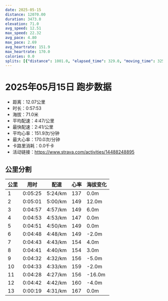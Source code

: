 ```yaml
---
date: 2025-05-15
distance: 12070.00
duration: 3473.0
elevation: 71.0
avg_speed: 12.51
max_speed: 22.32
avg_pace: 4.80
max_pace: 2.69
avg_heartrate: 151.9
max_heartrate: 170.0
calories: 0.0
splits: [{"distance": 1001.0, "elapsed_time": 329.0, "moving_time": 325.0, "average_speed": 3.08, "pace": 5.411266233766233, "average_heartrate": 137.24458204334366, "elevation_difference": 0.0, "split_number": 1}, {"distance": 1001.0, "elapsed_time": 301.0, "moving_time": 301.0, "average_speed": 3.33, "pace": 5.005015015015014, "average_heartrate": 149.09030100334448, "elevation_difference": 12.0, "split_number": 2}, {"distance": 999.0, "elapsed_time": 297.0, "moving_time": 297.0, "average_speed": 3.36, "pace": 4.960327380952381, "average_heartrate": 149.82828282828282, "elevation_difference": 6.0, "split_number": 3}, {"distance": 999.0, "elapsed_time": 293.0, "moving_time": 293.0, "average_speed": 3.41, "pace": 4.887595307917888, "average_heartrate": 147.6825938566553, "elevation_difference": 0.0, "split_number": 4}, {"distance": 1001.0, "elapsed_time": 291.0, "moving_time": 291.0, "average_speed": 3.44, "pace": 4.844970930232558, "average_heartrate": 149.00687285223367, "elevation_difference": 0.0, "split_number": 5}, {"distance": 999.5, "elapsed_time": 288.0, "moving_time": 288.0, "average_speed": 3.47, "pace": 4.803083573487031, "average_heartrate": 149.89930555555554, "elevation_difference": -2.0, "split_number": 6}, {"distance": 999.5, "elapsed_time": 283.0, "moving_time": 283.0, "average_speed": 3.53, "pace": 4.721444759206799, "average_heartrate": 154.26148409893992, "elevation_difference": 4.0, "split_number": 7}, {"distance": 1002.5, "elapsed_time": 281.0, "moving_time": 281.0, "average_speed": 3.57, "pace": 4.668543417366947, "average_heartrate": 154.01779359430606, "elevation_difference": 3.0, "split_number": 8}, {"distance": 998.0, "elapsed_time": 272.0, "moving_time": 272.0, "average_speed": 3.67, "pace": 4.54133514986376, "average_heartrate": 156.98529411764707, "elevation_difference": -5.0, "split_number": 9}, {"distance": 1000.5, "elapsed_time": 273.0, "moving_time": 273.0, "average_speed": 3.66, "pace": 4.553743169398906, "average_heartrate": 159.67399267399267, "elevation_difference": -2.0, "split_number": 10}, {"distance": 1002.0, "elapsed_time": 268.0, "moving_time": 268.0, "average_speed": 3.74, "pace": 4.456336898395722, "average_heartrate": 156.71268656716418, "elevation_difference": -16.0, "split_number": 11}, {"distance": 997.0, "elapsed_time": 282.0, "moving_time": 282.0, "average_speed": 3.54, "pace": 4.708107344632768, "average_heartrate": 160.53571428571428, "elevation_difference": -4.0, "split_number": 12}, {"distance": 70.0, "elapsed_time": 19.0, "moving_time": 19.0, "average_speed": 3.68, "pace": 4.528994565217391, "average_heartrate": 167.11111111111111, "elevation_difference": 0.0, "split_number": 13}]
---
```


# 2025年05月15日 跑步数据

- 距离：12.07公里
- 时长：0:57:53
- 海拔：71.0米
- 平均配速：4:47/公里
- 最快配速：2:41/公里
- 平均心率：151.9次/分钟
- 最大心率：170.0次/分钟
- 卡路里消耗：0.0千卡
- 活动链接：https://www.strava.com/activities/14488248895

## 公里分割

| 公里 | 用时 | 配速 | 心率 | 海拔变化 |
|------|------|------|------|------|
| 1 | 0:05:25 | 5:24/km | 137 | 0.0m |
| 2 | 0:05:01 | 5:00/km | 149 | 12.0m |
| 3 | 0:04:57 | 4:57/km | 149 | 6.0m |
| 4 | 0:04:53 | 4:53/km | 147 | 0.0m |
| 5 | 0:04:51 | 4:50/km | 149 | 0.0m |
| 6 | 0:04:48 | 4:48/km | 149 | -2.0m |
| 7 | 0:04:43 | 4:43/km | 154 | 4.0m |
| 8 | 0:04:41 | 4:40/km | 154 | 3.0m |
| 9 | 0:04:32 | 4:32/km | 156 | -5.0m |
| 10 | 0:04:33 | 4:33/km | 159 | -2.0m |
| 11 | 0:04:28 | 4:27/km | 156 | -16.0m |
| 12 | 0:04:42 | 4:42/km | 160 | -4.0m |
| 13 | 0:00:19 | 4:31/km | 167 | 0.0m |

